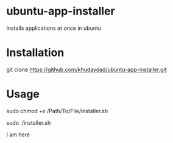 # ubuntu-app-installer
Installs applications at once in ubuntu

# Installation
git clone https://github.com/khudaydad/ubuntu-app-installer.git

# Usage
sudo chmod +x /Path/To/File/installer.sh

sudo ./installer.sh

I am here
